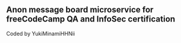 ## Anon message board microservice for freeCodeCamp QA and InfoSec certification
Coded by YukiMinamiHHNii